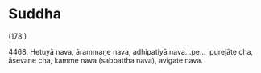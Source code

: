 

# Suddha







(178.)

4468\. Hetuyā nava, ārammaṇe nava, adhipatiyā nava…pe…  purejāte cha, āsevane cha, kamme nava (sabbattha nava), avigate nava.



